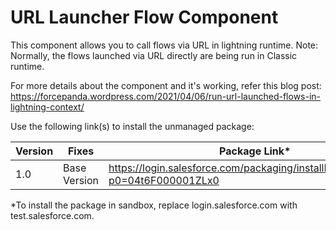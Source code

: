 # URL Launcher Flow Component

This component allows you to call flows via URL in lightning runtime. 
Note: Normally, the flows launched via URL directly are being run in Classic runtime.

For more details about the component and it's working, refer this blog post: https://forcepanda.wordpress.com/2021/04/06/run-url-launched-flows-in-lightning-context/

Use the following link(s) to install the unmanaged package: 

| Version | Fixes |Package Link*	    
|-|-|-|
| 1.0 | Base Version | https://login.salesforce.com/packaging/installPackage.apexp?p0=04t6F000001ZLx0 |

*To install the package in sandbox, replace login.salesforce.com with test.salesforce.com.